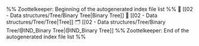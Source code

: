 %% Zoottelkeeper: Beginning of the autogenerated index file list  %%
📄 [[02 - Data structures/Tree/Binary Tree|Binary Tree]]
📄 [[02 - Data structures/Tree/Tree|Tree]]
🗂️ [[02 - Data structures/Tree/Binary Tree/@IND_Binary Tree|@IND_Binary Tree]]
%% Zoottelkeeper: End of the autogenerated index file list  %%
